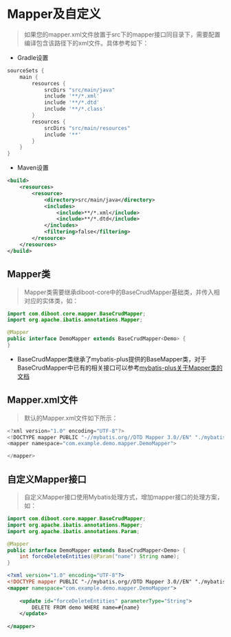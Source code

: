 # Mapper及自定义
> 如果您的mapper.xml文件放置于src下的mapper接口同目录下，需要配置编译包含该路径下的xml文件。具体参考如下：

* Gradle设置
```groovy
sourceSets {
    main {
        resources {
            srcDirs "src/main/java"
            include '**/*.xml'
            include '**/*.dtd'
            include '**/*.class'
        }
        resources {
            srcDirs "src/main/resources"
            include '**'
        }
    }
}
```
* Maven设置
```xml
<build>
    <resources>
        <resource>
            <directory>src/main/java</directory>
            <includes>
                <include>**/*.xml</include>
                <include>**/*.dtd</include>
            </includes>
            <filtering>false</filtering>
        </resource>
    </resources>
</build>
```

## Mapper类
> Mapper类需要继承diboot-core中的BaseCrudMapper基础类，并传入相对应的实体类，如：
```java
import com.diboot.core.mapper.BaseCrudMapper;
import org.apache.ibatis.annotations.Mapper;

@Mapper
public interface DemoMapper extends BaseCrudMapper<Demo> {
}
```
 * BaseCrudMapper类继承了mybatis-plus提供的BaseMapper类，对于BaseCrudMapper中已有的相关接口可以参考[mybatis-plus关于Mapper类的文档](https://mybatis.plus/guide/crud-interface.html#mapper-crud-%E6%8E%A5%E5%8F%A3)
 
## Mapper.xml文件
> 默认的Mapper.xml文件如下所示：
```java
<?xml version="1.0" encoding="UTF-8"?>
<!DOCTYPE mapper PUBLIC "-//mybatis.org//DTD Mapper 3.0//EN" "./mybatis-3-mapper.dtd">
<mapper namespace="com.example.demo.mapper.DemoMapper">

</mapper>
```

## 自定义Mapper接口

> 自定义Mapper接口使用Mybatis处理方式，增加mapper接口的处理方案，如：
```java
import com.diboot.core.mapper.BaseCrudMapper;
import org.apache.ibatis.annotations.Mapper;
import org.apache.ibatis.annotations.Param;

@Mapper
public interface DemoMapper extends BaseCrudMapper<Demo> {
    int forceDeleteEntities(@Param("name") String name);
}
```

```xml
<?xml version="1.0" encoding="UTF-8"?>
<!DOCTYPE mapper PUBLIC "-//mybatis.org//DTD Mapper 3.0//EN" "./mybatis-3-mapper.dtd">
<mapper namespace="com.example.demo.mapper.DemoMapper">
    
    <update id="forceDeleteEntities" parameterType="String">
        DELETE FROM demo WHERE name=#{name}
    </update>
    
</mapper>
```